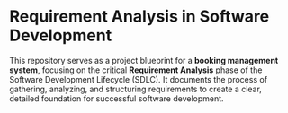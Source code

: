 # Requirement Analysis in Software Development

This repository serves as a project blueprint for a **booking management system**, focusing on the critical **Requirement Analysis** phase of the Software Development Lifecycle (SDLC). It documents the process of gathering, analyzing, and structuring requirements to create a clear, detailed foundation for successful software development.